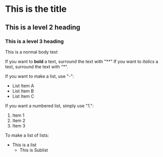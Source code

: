 # This is the title
## This is a level 2 heading
### This is a level 3 heading

This is a normal body text

If you want to **bold** a text, surround the text with "**"
If you want to *italics* a text, surround the text with "*".

If you want to make a list, use "-":
- List Item A
- List Item B
- List Item C

If you want a numbered list, simply use "1.":

1. Item 1
1. Item 2
1. Item 3

To make a list of lists:
- This is a list
  - This is Sublist
  
